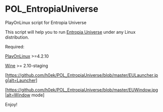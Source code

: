 # POL_EntropiaUniverse
PlayOnLinux script for Entropia Universe

This script will help you to run [Entropia Universe](http://www.entropiauniverse.com/) under any Linux distribution.

Required:

[PlayOnLinux](https://www.playonlinux.com/pl/download.html) >=4.2.10

[Wine](http://www.wine-staging.com/news.html) >= 2.10-staging

[https://github.com/h0ek/POL_EntropiaUniverse/blob/master/EULauncher.jpg|alt=Launcher]

[https://github.com/h0ek/POL_EntropiaUniverse/blob/master/EUWindow.jpg|alt=Window mode]

Enjoy!
